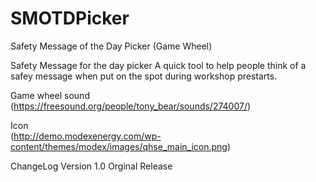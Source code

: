 # SMOTDPicker
Safety Message of the Day Picker (Game Wheel)

Safety Message for the day picker
A quick tool to help people think of a
safey message when put on the spot during
workshop prestarts.
            
Game wheel sound 
(https://freesound.org/people/tony_bear/sounds/274007/)
            
Icon     
(http://demo.modexenergy.com/wp-content/themes/modex/images/qhse_main_icon.png)

ChangeLog
Version 1.0 Orginal Release
